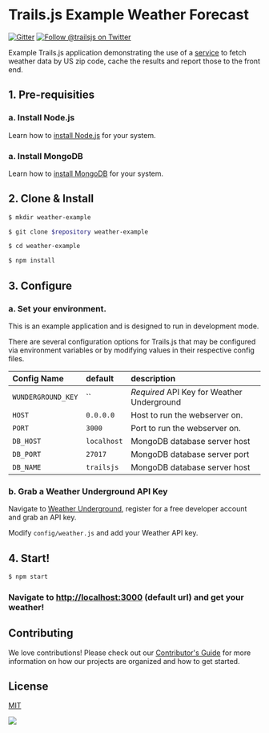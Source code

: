 # Trails.js Example Weather Forecast

[![Gitter][gitter-image]][gitter-url]
[![Follow @trailsjs on Twitter][twitter-image]][twitter-url]

Example Trails.js application demonstrating the use of a
[service](https://trailsjs.io/doc/en/build/service) to fetch
weather data by US zip code, cache the results and report those to the front
end.

## 1. Pre-requisities

### a. Install Node.js

Learn how to [install Node.js](https://nodejs.org/en/download/) for your system.

### a. Install MongoDB

Learn how to [install MongoDB](https://docs.mongodb.com/manual/installation/) for your system.

## 2. Clone & Install

```sh
$ mkdir weather-example

$ git clone $repository weather-example

$ cd weather-example

$ npm install
```

## 3. Configure

### a. Set your environment.

This is an example application and is designed to run in development mode.

There are several configuration options for Trails.js that may be configured via
environment variables or by modifying values in their respective config files.

| Config Name | default | description |
|:---|:---|:---|
| `WUNDERGROUND_KEY` | `` | _Required_ API Key for Weather Underground |
| `HOST` | `0.0.0.0` | Host to run the webserver on. |
| `PORT` | `3000` | Port to run the webserver on. |
| `DB_HOST` | `localhost` | MongoDB database server host |
| `DB_PORT` | `27017` | MongoDB database server port |
| `DB_NAME` | `trailsjs` | MongoDB database server host |

### b. Grab a Weather Underground API Key

Navigate to [Weather Underground](https://www.wunderground.com/weather/api), 
register for a free developer account and grab an API key.

Modify `config/weather.js` and add your Weather API key.

## 4. Start!

```sh
$ npm start
```

### Navigate to [http://localhost:3000](http://localhost:3000) (default url) and get your weather!

## Contributing
We love contributions! Please check out our [Contributor's Guide](https://github.com/trailsjs/trails/blob/master/.github/CONTRIBUTING.md) for more information on how our projects are organized and how to get started.

## License
[MIT](https://github.com/trailsjs/trails/blob/master/LICENSE)

<img src="http://i.imgur.com/dCjNisP.png">

[trails-image]: http://i.imgur.com/zfT2NEv.png
[trails-url]: http://trailsjs.io
[gitter-image]: http://img.shields.io/badge/+%20GITTER-JOIN%20CHAT%20%E2%86%92-1DCE73.svg?style=flat-square
[gitter-url]: https://gitter.im/trailsjs/trails
[twitter-image]: https://img.shields.io/twitter/follow/trailsjs.svg?style=social
[twitter-url]: https://twitter.com/trailsjs
